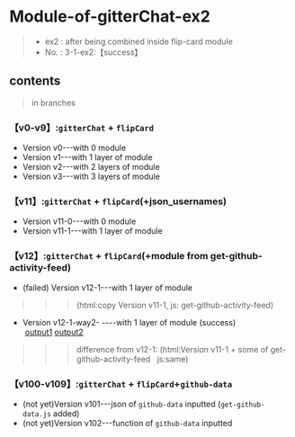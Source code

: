 # Module-of-gitterChat-ex2
>- ex2 : after being combined inside flip-card module
>- No. : 3-1-ex2:【success】

##  contents
>in branches

### 【v0-v9】:`gitterChat` + `flipCard`
- Version v0---with 0 module
- Version v1---with 1 layer  of module
- Version v2---with 2 layers of module
- Version v3---with 3 layers of module

### 【v11】:`gitterChat` + `flipCard`(+json_usernames)
- Version v11-0---with 0 module
- Version v11-1---with 1 layer  of module

### 【v12】:`gitterChat` + `flipCard`(+module from get-github-activity-feed)
- (failed) Version v12-1---with 1 layer  of module  
>>>  (html:copy Version v11-1,    js: get-github-activity-feed)
- Version v12-1-way2- ----with 1 layer  of module  (success)  [output1](https://i.imgur.com/mqrEPg6.png) [output2](https://i.imgur.com/8NFh3wX.png)
>>> difference from v12-1: (html:Version v11-1 + some of  get-github-activity-feed    js:same)

### 【v100-v109】:`gitterChat` + `flipCard`+`github-data`
- (not yet)Version v101---json of `github-data` inputted (`get-github-data.js` added)
- (not yet)Version v102---function of `github-data` inputted
